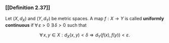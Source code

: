 ### [[Definition 2.37]]

Let $(X,d_X)$ and $(Y,d_Y)$ be metric spaces. A map $f : X \to Y$ is called **uniformly continuous** if $\forall \, \varepsilon > 0 \,\, \exists \, \delta > 0 \,\, \textrm {such that } \,$

$$ \forall \, x, y \in X: d_X(x, y) < \delta \Rightarrow d_Y(f(x), f(y)) < \varepsilon . $$